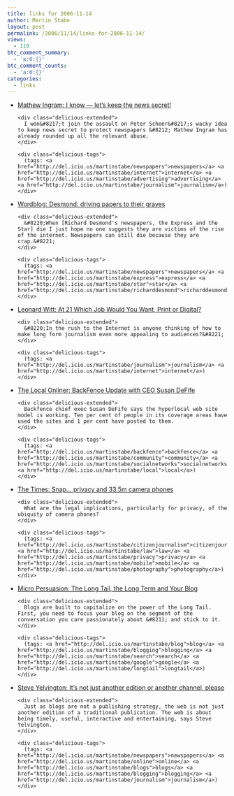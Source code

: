 ```yaml
---
title: links for 2006-11-14
author: Martin Stabe
layout: post
permalink: /2006/11/14/links-for-2006-11-14/
views:
  - 110
btc_comment_summary:
  - 'a:0:{}'
btc_comment_counts:
  - 'a:0:{}'
categories:
  - links
---
```

<ul class="delicious">
  <li>
    <div class="delicious-link">
      <a href="http://www.mathewingram.com/media/?p=87">Mathew Ingram: I know — let’s keep the news secret!</a>
    </div>
    
    <div class="delicious-extended">
      I won&#8217;t join the assault on Peter Scheer&#8217;s wacky idea to keep news secret to protect newspapers &#8212; Mathew Ingram has already rounded up all the relevant abuse.
    </div>
    
    <div class="delicious-tags">
      (tags: <a href="http://del.icio.us/martinstabe/newspapers">newspapers</a> <a href="http://del.icio.us/martinstabe/internet">internet</a> <a href="http://del.icio.us/martinstabe/advertising">advertising</a> <a href="http://del.icio.us/martinstabe/journalism">journalism</a>)
    </div>
  </li>
  
  <li>
    <div class="delicious-link">
      <a href="http://www.wordblog.co.uk/2006/11/14/desmond-driving-papers-to-their-graves/">Wordblog: Desmond: driving papers to their graves</a>
    </div>
    
    <div class="delicious-extended">
      &#8220;When [Richard Desmond's newspapers, the Express and the Star] die I just hope no one suggests they are victims of the rise of the internet. Newspapers can still die because they are crap.&#8221;
    </div>
    
    <div class="delicious-tags">
      (tags: <a href="http://del.icio.us/martinstabe/newspapers">newspapers</a> <a href="http://del.icio.us/martinstabe/express">express</a> <a href="http://del.icio.us/martinstabe/star">star</a> <a href="http://del.icio.us/martinstabe/richarddesmond">richarddesmond</a>)
    </div>
  </li>
  
  <li>
    <div class="delicious-link">
      <a href="http://pjnet.org/weblogs/pjnettoday/archives/001367.html">Leonard Witt: At 21 Which Job Would You Want, Print or Digital?</a>
    </div>
    
    <div class="delicious-extended">
      &#8220;In the rush to the Internet is anyone thinking of how to make long form journalism even more appealing to audiences?&#8221;
    </div>
    
    <div class="delicious-tags">
      (tags: <a href="http://del.icio.us/martinstabe/journalism">journalism</a> <a href="http://del.icio.us/martinstabe/internet">internet</a>)
    </div>
  </li>
  
  <li>
    <div class="delicious-link">
      <a href="http://localonliner.com/?p=241">The Local Onliner: BackFence Update with CEO Susan DeFife</a>
    </div>
    
    <div class="delicious-extended">
      Backfence chief exec Susan DeFife says the hyperlocal web site model is working. Ten per cent of people in its coverage areas have used the sites and 1 per cent have posted to them.
    </div>
    
    <div class="delicious-tags">
      (tags: <a href="http://del.icio.us/martinstabe/backfence">backfence</a> <a href="http://del.icio.us/martinstabe/community">community</a> <a href="http://del.icio.us/martinstabe/socialnetworks">socialnetworks</a> <a href="http://del.icio.us/martinstabe/local">local</a>)
    </div>
  </li>
  
  <li>
    <div class="delicious-link">
      <a href="http://www.timesonline.co.uk/article/0,,27969-2449541,00.html">The Times: Snap&#8230; privacy and 33.5m camera phones</a>
    </div>
    
    <div class="delicious-extended">
      What are the legal implications, particularly for privacy, of the ubiquity of camera phones?
    </div>
    
    <div class="delicious-tags">
      (tags: <a href="http://del.icio.us/martinstabe/citizenjournalism">citizenjournalism</a> <a href="http://del.icio.us/martinstabe/law">law</a> <a href="http://del.icio.us/martinstabe/privacy">privacy</a> <a href="http://del.icio.us/martinstabe/mobile">mobile</a> <a href="http://del.icio.us/martinstabe/photography">photography</a>)
    </div>
  </li>
  
  <li>
    <div class="delicious-link">
      <a href="http://www.micropersuasion.com/2006/11/the_long_tail_t.html">Micro Persuasion: The Long Tail, the Long Term and Your Blog</a>
    </div>
    
    <div class="delicious-extended">
      Blogs are built to capitalize on the power of the Long Tail. First, you need to focus your blog on the segment of the conversation you care passionately about &#8211; and stick to it.
    </div>
    
    <div class="delicious-tags">
      (tags: <a href="http://del.icio.us/martinstabe/blog">blog</a> <a href="http://del.icio.us/martinstabe/blogging">blogging</a> <a href="http://del.icio.us/martinstabe/search">search</a> <a href="http://del.icio.us/martinstabe/google">google</a> <a href="http://del.icio.us/martinstabe/longtail">longtail</a>)
    </div>
  </li>
  
  <li>
    <div class="delicious-link">
      <a href="http://www.yelvington.com/node/170">Steve Yelvington: It&#8217;s not just another edition or another channel, please</a>
    </div>
    
    <div class="delicious-extended">
      Just as blogs are not a publishing strategy, the web is not just another edition of a traditional publication. The web is about being timely, useful, interactive and entertaining, says Steve Yelvington.
    </div>
    
    <div class="delicious-tags">
      (tags: <a href="http://del.icio.us/martinstabe/newspapers">newspapers</a> <a href="http://del.icio.us/martinstabe/online">online</a> <a href="http://del.icio.us/martinstabe/blogs">blogs</a> <a href="http://del.icio.us/martinstabe/blogging">blogging</a> <a href="http://del.icio.us/martinstabe/journalism">journalism</a>)
    </div>
  </li>
</ul>